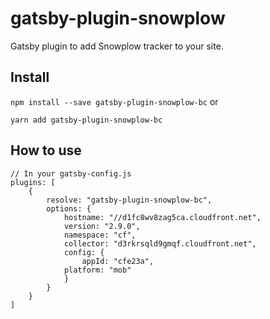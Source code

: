 # gatsby-plugin-snowplow

Gatsby plugin to add Snowplow tracker to your site.

## Install

`npm install --save gatsby-plugin-snowplow-bc` or

`yarn add gatsby-plugin-snowplow-bc`

## How to use

```
// In your gatsby-config.js
plugins: [
	{
		resolve: "gatsby-plugin-snowplow-bc",
		options: {
			hostname: "//d1fc8wv8zag5ca.cloudfront.net",
			version: "2.9.0",
			namespace: "cf",
			collector: "d3rkrsqld9gmqf.cloudfront.net",
			config: {
				appId: "cfe23a",
  			platform: "mob"
			}
		}
	}
]
```
